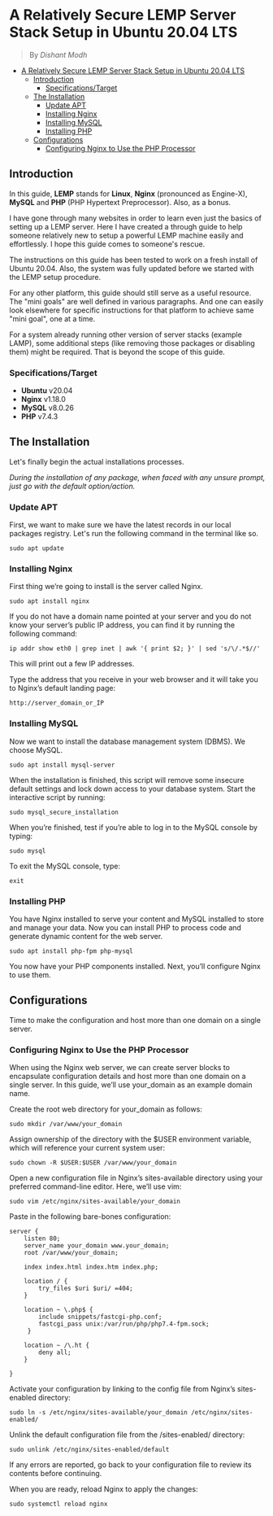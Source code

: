 # A Relatively Secure LEMP Server Stack Setup in Ubuntu 20.04 LTS

> By _Dishant Modh_

- [A Relatively Secure LEMP Server Stack Setup in Ubuntu 20.04 LTS](#a-relatively-secure-lemp-server-stack-setup-in-ubuntu-2004-lts)
	- [Introduction](#introduction)
		- [Specifications/Target](#specificationstarget)
	- [The Installation](#the-installation)
		- [Update APT](#update-apt)
		- [Installing Nginx](#installing-nginx)
		- [Installing MySQL](#installing-mysql)
		- [Installing PHP](#installing-php)
	- [Configurations](#configurations)
		- [Configuring Nginx to Use the PHP Processor](#configuring-nginx-to-use-the-php-processor)
		
		
## Introduction

In this guide, **LEMP** stands for **Linux**, **Nginx** (pronounced as
Engine-X), **MySQL** and **PHP** (PHP Hypertext Preprocessor). Also, as a
bonus.

I have gone through many websites in order to learn even just the basics of
setting up a LEMP server. Here I have created a through guide to help someone 
relatively new to setup a powerful LEMP machine easily and effortlessly. 
I hope this guide comes to someone's rescue.

The instructions on this guide has been tested to work on a fresh install of
Ubuntu 20.04. Also, the system was fully updated before we started with the 
LEMP setup procedure.

For any other platform, this guide should still serve as a useful resource. The
"mini goals" are well defined in various paragraphs. And one can easily look
elsewhere for specific instructions for that platform to achieve same "mini
goal", one at a time.

For a system already running other version of server stacks (example LAMP),
some additional steps (like removing those packages or disabling them) might
be required. That is beyond the scope of this guide.

### Specifications/Target

* **Ubuntu**                v20.04
* **Nginx**                 v1.18.0
* **MySQL**                 v8.0.26
* **PHP**                   v7.4.3

## The Installation

Let's finally begin the actual installations processes.

_During the installation of any package, when faced with any unsure prompt,
just go with the default option/action._

### Update APT

First, we want to make sure we have the latest records in our local packages
registry. Let's run the following command in the terminal like so.

```shell
sudo apt update
```

### Installing Nginx

First thing we’re going to install is the server called Nginx.

```shell
sudo apt install nginx
```

If you do not have a domain name pointed at your server and you do not know your server’s public IP address, you can find it by running the following command:

```shell
ip addr show eth0 | grep inet | awk '{ print $2; }' | sed 's/\/.*$//'
```
This will print out a few IP addresses. 

Type the address that you receive in your web browser and it will take you to Nginx’s default landing page:

```shell
http://server_domain_or_IP
```

### Installing MySQL

Now we want to install the database management system (DBMS). We choose MySQL.

```shell
sudo apt install mysql-server
```

When the installation is finished, this script will remove some insecure default settings and lock down access to your database system. Start the interactive script by running:

```shell
sudo mysql_secure_installation
```

When you’re finished, test if you’re able to log in to the MySQL console by typing:

```shell
sudo mysql
```
To exit the MySQL console, type:

```
exit
```

### Installing PHP

You have Nginx installed to serve your content and MySQL installed to store and manage your data. Now you can install PHP to process code and generate dynamic content for the web server.

```
sudo apt install php-fpm php-mysql
```

You now have your PHP components installed. Next, you’ll configure Nginx to use them.

## Configurations

Time to make the configuration and host more than one domain on a single server.

### Configuring Nginx to Use the PHP Processor

When using the Nginx web server, we can create server blocks to encapsulate configuration details and host more than one domain on a single server. In this guide, we’ll use your_domain as an example domain name.

Create the root web directory for your_domain as follows:

```
sudo mkdir /var/www/your_domain
```

Assign ownership of the directory with the $USER environment variable, which will reference your current system user:

```
sudo chown -R $USER:$USER /var/www/your_domain
```

Open a new configuration file in Nginx’s sites-available directory using your preferred command-line editor. Here, we’ll use vim:

```
sudo vim /etc/nginx/sites-available/your_domain
```

Paste in the following bare-bones configuration:
```
server {
    listen 80;
    server_name your_domain www.your_domain;
    root /var/www/your_domain;

    index index.html index.htm index.php;

    location / {
        try_files $uri $uri/ =404;
    }

    location ~ \.php$ {
        include snippets/fastcgi-php.conf;
        fastcgi_pass unix:/var/run/php/php7.4-fpm.sock;
     }

    location ~ /\.ht {
        deny all;
    }

}
```
Activate your configuration by linking to the config file from Nginx’s sites-enabled directory:

```
sudo ln -s /etc/nginx/sites-available/your_domain /etc/nginx/sites-enabled/
```

Unlink the default configuration file from the /sites-enabled/ directory:

```
sudo unlink /etc/nginx/sites-enabled/default
```

If any errors are reported, go back to your configuration file to review its contents before continuing.

When you are ready, reload Nginx to apply the changes:

```
sudo systemctl reload nginx
```

